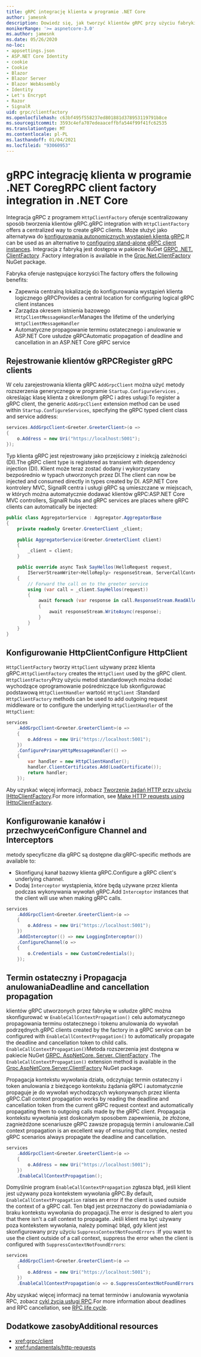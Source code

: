 ```yaml
---
title: gRPC integrację klienta w programie .NET Core
author: jamesnk
description: Dowiedz się, jak tworzyć klientów gRPC przy użyciu fabryki klienta.
monikerRange: '>= aspnetcore-3.0'
ms.author: jamesnk
ms.date: 05/26/2020
no-loc:
- appsettings.json
- ASP.NET Core Identity
- cookie
- Cookie
- Blazor
- Blazor Server
- Blazor WebAssembly
- Identity
- Let's Encrypt
- Razor
- SignalR
uid: grpc/clientfactory
ms.openlocfilehash: c63bf495f558237ed801881d378953119791b8ce
ms.sourcegitcommit: 3593c4efa707edeaaceffbfa544f99f41fc62535
ms.translationtype: MT
ms.contentlocale: pl-PL
ms.lasthandoff: 01/04/2021
ms.locfileid: "93060953"
---
```

# <a name="grpc-client-factory-integration-in-net-core"></a><span data-ttu-id="3da3c-103">gRPC integrację klienta w programie .NET Core</span><span class="sxs-lookup"><span data-stu-id="3da3c-103">gRPC client factory integration in .NET Core</span></span>

<span data-ttu-id="3da3c-104">Integracja gRPC z programem `HttpClientFactory` oferuje scentralizowany sposób tworzenia klientów gRPC.</span><span class="sxs-lookup"><span data-stu-id="3da3c-104">gRPC integration with `HttpClientFactory` offers a centralized way to create gRPC clients.</span></span> <span data-ttu-id="3da3c-105">Może służyć jako alternatywa do [konfigurowania autonomicznych wystąpień klienta gRPC](xref:grpc/client).</span><span class="sxs-lookup"><span data-stu-id="3da3c-105">It can be used as an alternative to [configuring stand-alone gRPC client instances](xref:grpc/client).</span></span> <span data-ttu-id="3da3c-106">Integracja z fabryką jest dostępna w pakiecie NuGet [GRPC .NET. ClientFactory](https://www.nuget.org/packages/Grpc.Net.ClientFactory) .</span><span class="sxs-lookup"><span data-stu-id="3da3c-106">Factory integration is available in the [Grpc.Net.ClientFactory](https://www.nuget.org/packages/Grpc.Net.ClientFactory) NuGet package.</span></span>

<span data-ttu-id="3da3c-107">Fabryka oferuje następujące korzyści:</span><span class="sxs-lookup"><span data-stu-id="3da3c-107">The factory offers the following benefits:</span></span>

* <span data-ttu-id="3da3c-108">Zapewnia centralną lokalizację do konfigurowania wystąpień klienta logicznego gRPC</span><span class="sxs-lookup"><span data-stu-id="3da3c-108">Provides a central location for configuring logical gRPC client instances</span></span>
* <span data-ttu-id="3da3c-109">Zarządza okresem istnienia bazowego `HttpClientMessageHandler`</span><span class="sxs-lookup"><span data-stu-id="3da3c-109">Manages the lifetime of the underlying `HttpClientMessageHandler`</span></span>
* <span data-ttu-id="3da3c-110">Automatyczne propagowanie terminu ostatecznego i anulowanie w ASP.NET Core usłudze gRPC</span><span class="sxs-lookup"><span data-stu-id="3da3c-110">Automatic propagation of deadline and cancellation in an ASP.NET Core gRPC service</span></span>

## <a name="register-grpc-clients"></a><span data-ttu-id="3da3c-111">Rejestrowanie klientów gRPC</span><span class="sxs-lookup"><span data-stu-id="3da3c-111">Register gRPC clients</span></span>

<span data-ttu-id="3da3c-112">W celu zarejestrowania klienta gRPC `AddGrpcClient` można użyć metody rozszerzenia generycznego w programie `Startup.ConfigureServices` , określając klasę klienta z określonym gRPC i adres usługi:</span><span class="sxs-lookup"><span data-stu-id="3da3c-112">To register a gRPC client, the generic `AddGrpcClient` extension method can be used within `Startup.ConfigureServices`, specifying the gRPC typed client class and service address:</span></span>

```csharp
services.AddGrpcClient<Greeter.GreeterClient>(o =>
{
    o.Address = new Uri("https://localhost:5001");
});
```

<span data-ttu-id="3da3c-113">Typ klienta gRPC jest rejestrowany jako przejściowy z iniekcją zależności (DI).</span><span class="sxs-lookup"><span data-stu-id="3da3c-113">The gRPC client type is registered as transient with dependency injection (DI).</span></span> <span data-ttu-id="3da3c-114">Klient może teraz zostać dodany i wykorzystany bezpośrednio w typach utworzonych przez DI.</span><span class="sxs-lookup"><span data-stu-id="3da3c-114">The client can now be injected and consumed directly in types created by DI.</span></span> <span data-ttu-id="3da3c-115">ASP.NET Core kontrolery MVC, SignalR centra i usługi gRPC są umieszczane w miejscach, w których można automatycznie dodawać klientów gRPC:</span><span class="sxs-lookup"><span data-stu-id="3da3c-115">ASP.NET Core MVC controllers, SignalR hubs and gRPC services are places where gRPC clients can automatically be injected:</span></span>

```csharp
public class AggregatorService : Aggregator.AggregatorBase
{
    private readonly Greeter.GreeterClient _client;

    public AggregatorService(Greeter.GreeterClient client)
    {
        _client = client;
    }

    public override async Task SayHellos(HelloRequest request,
        IServerStreamWriter<HelloReply> responseStream, ServerCallContext context)
    {
        // Forward the call on to the greeter service
        using (var call = _client.SayHellos(request))
        {
            await foreach (var response in call.ResponseStream.ReadAllAsync())
            {
                await responseStream.WriteAsync(response);
            }
        }
    }
}
```

## <a name="configure-httpclient"></a><span data-ttu-id="3da3c-116">Konfigurowanie HttpClient</span><span class="sxs-lookup"><span data-stu-id="3da3c-116">Configure HttpClient</span></span>

<span data-ttu-id="3da3c-117">`HttpClientFactory` tworzy `HttpClient` używany przez klienta gRPC.</span><span class="sxs-lookup"><span data-stu-id="3da3c-117">`HttpClientFactory` creates the `HttpClient` used by the gRPC client.</span></span> <span data-ttu-id="3da3c-118">`HttpClientFactory`Przy użyciu metod standardowych można dodać wychodzące oprogramowanie pośredniczące lub skonfigurować podstawową `HttpClientHandler` wartość `HttpClient` :</span><span class="sxs-lookup"><span data-stu-id="3da3c-118">Standard `HttpClientFactory` methods can be used to add outgoing request middleware or to configure the underlying `HttpClientHandler` of the `HttpClient`:</span></span>

```csharp
services
    .AddGrpcClient<Greeter.GreeterClient>(o =>
    {
        o.Address = new Uri("https://localhost:5001");
    })
    .ConfigurePrimaryHttpMessageHandler(() =>
    {
        var handler = new HttpClientHandler();
        handler.ClientCertificates.Add(LoadCertificate());
        return handler;
    });
```

<span data-ttu-id="3da3c-119">Aby uzyskać więcej informacji, zobacz [Tworzenie żądań HTTP przy użyciu IHttpClientFactory](xref:fundamentals/http-requests).</span><span class="sxs-lookup"><span data-stu-id="3da3c-119">For more information, see [Make HTTP requests using IHttpClientFactory](xref:fundamentals/http-requests).</span></span>

## <a name="configure-channel-and-interceptors"></a><span data-ttu-id="3da3c-120">Konfigurowanie kanałów i przechwyceń</span><span class="sxs-lookup"><span data-stu-id="3da3c-120">Configure Channel and Interceptors</span></span>

<span data-ttu-id="3da3c-121">metody specyficzne dla gRPC są dostępne dla:</span><span class="sxs-lookup"><span data-stu-id="3da3c-121">gRPC-specific methods are available to:</span></span>

* <span data-ttu-id="3da3c-122">Skonfiguruj kanał bazowy klienta gRPC.</span><span class="sxs-lookup"><span data-stu-id="3da3c-122">Configure a gRPC client's underlying channel.</span></span>
* <span data-ttu-id="3da3c-123">Dodaj `Interceptor` wystąpienia, które będą używane przez klienta podczas wykonywania wywołań gRPC.</span><span class="sxs-lookup"><span data-stu-id="3da3c-123">Add `Interceptor` instances that the client will use when making gRPC calls.</span></span>

```csharp
services
    .AddGrpcClient<Greeter.GreeterClient>(o =>
    {
        o.Address = new Uri("https://localhost:5001");
    })
    .AddInterceptor(() => new LoggingInterceptor())
    .ConfigureChannel(o =>
    {
        o.Credentials = new CustomCredentials();
    });
```

## <a name="deadline-and-cancellation-propagation"></a><span data-ttu-id="3da3c-124">Termin ostateczny i Propagacja anulowania</span><span class="sxs-lookup"><span data-stu-id="3da3c-124">Deadline and cancellation propagation</span></span>

<span data-ttu-id="3da3c-125">klientów gRPC utworzonych przez fabrykę w usłudze gRPC można skonfigurować w `EnableCallContextPropagation()` celu automatycznego propagowania terminu ostatecznego i tokenu anulowania do wywołań podrzędnych.</span><span class="sxs-lookup"><span data-stu-id="3da3c-125">gRPC clients created by the factory in a gRPC service can be configured with `EnableCallContextPropagation()` to automatically propagate the deadline and cancellation token to child calls.</span></span> <span data-ttu-id="3da3c-126">`EnableCallContextPropagation()`Metoda rozszerzenia jest dostępna w pakiecie NuGet [GRPC. AspNetCore. Server. ClientFactory](https://www.nuget.org/packages/Grpc.AspNetCore.Server.ClientFactory) .</span><span class="sxs-lookup"><span data-stu-id="3da3c-126">The `EnableCallContextPropagation()` extension method is available in the [Grpc.AspNetCore.Server.ClientFactory](https://www.nuget.org/packages/Grpc.AspNetCore.Server.ClientFactory) NuGet package.</span></span>

<span data-ttu-id="3da3c-127">Propagacja kontekstu wywołania działa, odczytując termin ostateczny i token anulowania z bieżącego kontekstu żądania gRPC i automatycznie propaguje je do wywołań wychodzących wykonywanych przez klienta gRPC.</span><span class="sxs-lookup"><span data-stu-id="3da3c-127">Call context propagation works by reading the deadline and cancellation token from the current gRPC request context and automatically propagating them to outgoing calls made by the gRPC client.</span></span> <span data-ttu-id="3da3c-128">Propagacja kontekstu wywołania jest doskonałym sposobem zapewnienia, że złożone, zagnieżdżone scenariusze gRPC zawsze propagują termin i anulowanie.</span><span class="sxs-lookup"><span data-stu-id="3da3c-128">Call context propagation is an excellent way of ensuring that complex, nested gRPC scenarios always propagate the deadline and cancellation.</span></span>

```csharp
services
    .AddGrpcClient<Greeter.GreeterClient>(o =>
    {
        o.Address = new Uri("https://localhost:5001");
    })
    .EnableCallContextPropagation();
```

<span data-ttu-id="3da3c-129">Domyślnie program `EnableCallContextPropagation` zgłasza błąd, jeśli klient jest używany poza kontekstem wywołania gRPC.</span><span class="sxs-lookup"><span data-stu-id="3da3c-129">By default, `EnableCallContextPropagation` raises an error if the client is used outside the context of a gRPC call.</span></span> <span data-ttu-id="3da3c-130">Ten błąd jest przeznaczony do powiadamiania o braku kontekstu wywołania do propagacji.</span><span class="sxs-lookup"><span data-stu-id="3da3c-130">The error is designed to alert you that there isn't a call context to propagate.</span></span> <span data-ttu-id="3da3c-131">Jeśli klient ma być używany poza kontekstem wywołania, należy pominąć błąd, gdy klient jest skonfigurowany przy użyciu `SuppressContextNotFoundErrors` :</span><span class="sxs-lookup"><span data-stu-id="3da3c-131">If you want to use the client outside of a call context, suppress the error when the client is configured with `SuppressContextNotFoundErrors`:</span></span>

```csharp
services
    .AddGrpcClient<Greeter.GreeterClient>(o =>
    {
        o.Address = new Uri("https://localhost:5001");
    })
    .EnableCallContextPropagation(o => o.SuppressContextNotFoundErrors = true);
```

<span data-ttu-id="3da3c-132">Aby uzyskać więcej informacji na temat terminów i anulowania wywołania RPC, zobacz [cykl życia usługi RPC](https://www.grpc.io/docs/guides/concepts/#rpc-life-cycle).</span><span class="sxs-lookup"><span data-stu-id="3da3c-132">For more information about deadlines and RPC cancellation, see [RPC life cycle](https://www.grpc.io/docs/guides/concepts/#rpc-life-cycle).</span></span>

## <a name="additional-resources"></a><span data-ttu-id="3da3c-133">Dodatkowe zasoby</span><span class="sxs-lookup"><span data-stu-id="3da3c-133">Additional resources</span></span>

* <xref:grpc/client>
* <xref:fundamentals/http-requests>
